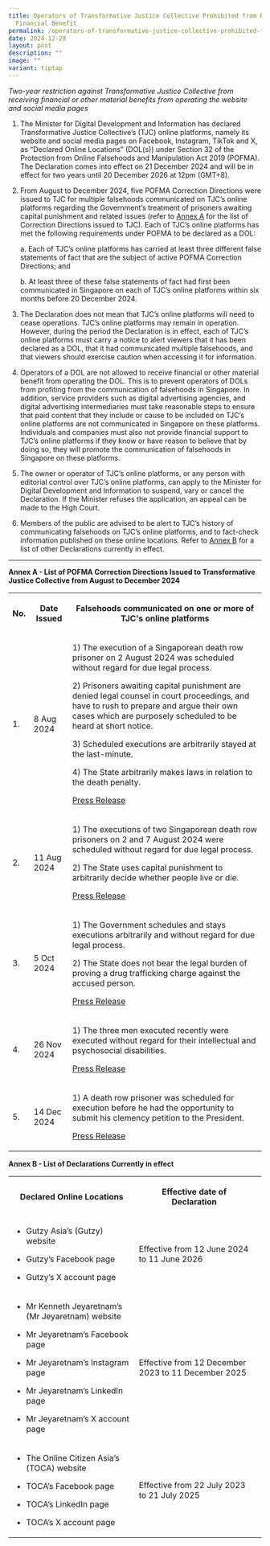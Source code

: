 ```yaml
---
title: Operators of Transformative Justice Collective Prohibited from Receiving
  Financial Benefit
permalink: /operators-of-transformative-justice-collective-prohibited-from-receiving-financial-benefit/
date: 2024-12-20
layout: post
description: ""
image: ""
variant: tiptap
---
```

<p><em>Two-year restriction against Transformative Justice Collective from receiving financial or other material benefits from operating the website and social media pages</em>
</p>
<p></p>
<ol data-tight="true" class="tight">
<li>
<p>The Minister for Digital Development and Information has declared Transformative
Justice Collective’s (TJC) online platforms, namely its website and social
media pages on Facebook, Instagram, TikTok and X, as “Declared Online Locations”
(DOL(s)) under Section 32 of the Protection from Online Falsehoods and
Manipulation Act 2019 (POFMA). The Declaration comes into effect on 21
December 2024 and will be in effect for two years until 20 December 2026
at 12pm (GMT+8).</p>
<p></p>
</li>
<li>
<p>From August to December 2024, five POFMA Correction Directions were issued
to TJC for multiple falsehoods communicated on TJC’s online platforms regarding
the Government’s treatment of prisoners awaiting capital punishment and
related issues (refer to <u>Annex A</u> for the list of Correction Directions
issued to TJC). Each of TJC’s online platforms has met the following requirements
under POFMA to be declared as a DOL:</p>
<p></p>
<p>a. Each of TJC’s online platforms has carried at least three different
false statements of fact that are the subject of active POFMA Correction
Directions; and</p>
<p>b. At least three of these false statements of fact had first been communicated
in Singapore on each of TJC’s online platforms within six months before
20 December 2024.</p>
<p></p>
</li>
<li>
<p>The Declaration does not mean that TJC’s online platforms will need to
cease operations. TJC’s online platforms may remain in operation. However,
during the period the Declaration is in effect, each of TJC’s online platforms
must carry a notice to alert viewers that it has been declared as a DOL,
that it had communicated multiple falsehoods, and that viewers should exercise
caution when accessing it for information.</p>
<p></p>
</li>
<li>
<p>Operators of a DOL are not allowed to receive financial or other material
benefit from operating the DOL. This is to prevent operators of DOLs from
profiting from the communication of falsehoods in Singapore. In addition,
service providers such as digital advertising agencies, and digital advertising
intermediaries must take reasonable steps to ensure that paid content that
they include or cause to be included on TJC’s online platforms are not
communicated in Singapore on these platforms. Individuals and companies
must also not provide financial support to TJC’s online platforms if they
know or have reason to believe that by doing so, they will promote the
communication of falsehoods in Singapore on these platforms.</p>
<p></p>
</li>
<li>
<p>The owner or operator of TJC’s online platforms, or any person with editorial
control over TJC’s online platforms, can apply to the Minister for Digital
Development and Information to suspend, vary or cancel the Declaration.
If the Minister refuses the application, an appeal can be made to the High
Court.</p>
<p></p>
</li>
<li>
<p>Members of the public are advised to be alert to TJC’s history of communicating
falsehoods on TJC’s online platforms, and to fact-check information published
on these online locations. Refer to <u>Annex B</u> for a list of other Declarations
currently in effect.</p>
</li>
</ol>
<hr>
<p><strong>Annex A - List of POFMA Correction Directions Issued to Transformative Justice Collective from August to December 2024</strong>
</p>
<table style="minWidth: 75px">
<colgroup>
<col>
<col>
<col>
</colgroup>
<tbody>
<tr>
<th rowspan="1" colspan="1">
<p>No.</p>
</th>
<th rowspan="1" colspan="1">
<p>Date Issued</p>
</th>
<th rowspan="1" colspan="1">
<p>Falsehoods communicated on one or more of TJC's online platforms</p>
</th>
</tr>
<tr>
<td rowspan="1" colspan="1">
<p>1.</p>
</td>
<td rowspan="1" colspan="1">
<p>8 Aug 2024</p>
</td>
<td rowspan="1" colspan="1">
<p>1) The execution of a Singaporean death row prisoner on 2 August 2024
was scheduled without regard for due legal process.</p>
<p>2) Prisoners awaiting capital punishment are denied legal counsel in court
proceedings, and have to rush to prepare and argue their own cases which
are purposely scheduled to be heard at short notice.</p>
<p>3) Scheduled executions are arbitrarily stayed at the last-minute.</p>
<p>4) The State arbitrarily makes laws in relation to the death penalty.</p>
<p><a href="https://www.pofmaoffice.gov.sg/files/media-releases/pofma_pr_mha_8Aug2024.pdf" rel="noopener nofollow" target="_blank">Press Release</a>
</p>
</td>
</tr>
<tr>
<td rowspan="1" colspan="1">
<p>2.</p>
</td>
<td rowspan="1" colspan="1">
<p>11 Aug 2024</p>
</td>
<td rowspan="1" colspan="1">
<p>1) The executions of two Singaporean death row prisoners on 2 and 7 August
2024 were scheduled without regard for due legal process.</p>
<p>2) The State uses capital punishment to arbitrarily decide whether people
live or die.</p>
<p><a href="https://www.pofmaoffice.gov.sg/files/media-releases/pofma_pr_mha_11Aug2024.pdf" rel="noopener nofollow" target="_blank">Press Release</a>
</p>
</td>
</tr>
<tr>
<td rowspan="1" colspan="1">
<p>3.</p>
</td>
<td rowspan="1" colspan="1">
<p>5 Oct 2024</p>
</td>
<td rowspan="1" colspan="1">
<p>1) The Government schedules and stays executions arbitrarily and without
regard for due legal process.</p>
<p>2) The State does not bear the legal burden of proving a drug trafficking
charge against the accused person.</p>
<p><a href="https://www.pofmaoffice.gov.sg/files/media-releases/pofma_pr_mha_5oct2024.pdf" rel="noopener nofollow" target="_blank">Press Release</a>
</p>
</td>
</tr>
<tr>
<td rowspan="1" colspan="1">
<p>4.</p>
</td>
<td rowspan="1" colspan="1">
<p>26 Nov 2024</p>
</td>
<td rowspan="1" colspan="1">
<p>1) The three men executed recently were executed without regard for their
intellectual and psychosocial disabilities.</p>
<p><a href="https://www.pofmaoffice.gov.sg/files/media-releases/pofma_pr_mha_26Nov2024.pdf" rel="noopener nofollow" target="_blank">Press Release</a>
</p>
</td>
</tr>
<tr>
<td rowspan="1" colspan="1">
<p>5.</p>
</td>
<td rowspan="1" colspan="1">
<p>14 Dec 2024</p>
</td>
<td rowspan="1" colspan="1">
<p>1) A death row prisoner was scheduled for execution before he had the
opportunity to submit his clemency petition to the President.</p>
<p><a href="https://www.pofmaoffice.gov.sg/files/media-releases/pofma_pr_mha_14Dec2024.pdf" rel="noopener nofollow" target="_blank">Press Release</a>
</p>
</td>
</tr>
</tbody>
</table>
<p></p>
<p><strong>Annex B - List of Declarations Currently in effect</strong>
</p>
<table style="minWidth: 75px">
<colgroup>
<col>
<col>
<col>
</colgroup>
<tbody>
<tr>
<th rowspan="1" colspan="1">
<p>Declared Online Locations</p>
</th>
<th rowspan="1" colspan="1">
<p>Effective date of Declaration</p>
</th>
<th rowspan="1" colspan="1">
<p></p>
</th>
</tr>
<tr>
<td rowspan="1" colspan="1">
<ul data-tight="true" class="tight">
<li>
<p>Gutzy Asia’s (Gutzy) website</p>
</li>
<li>
<p>Gutzy’s Facebook page</p>
</li>
<li>
<p>Gutzy’s X account page</p>
</li>
</ul>
</td>
<td rowspan="1" colspan="1">
<p>Effective from 12 June 2024 to 11 June 2026</p>
</td>
<td rowspan="1" colspan="1">
<p></p>
</td>
</tr>
<tr>
<td rowspan="1" colspan="1">
<ul data-tight="true" class="tight">
<li>
<p>Mr Kenneth Jeyaretnam’s (Mr Jeyaretnam) website</p>
</li>
<li>
<p>Mr Jeyaretnam’s Facebook page</p>
</li>
<li>
<p>Mr Jeyaretnam’s Instagram page</p>
</li>
<li>
<p>Mr Jeyaretnam’s LinkedIn page</p>
</li>
<li>
<p>Mr Jeyaretnam’s X account page</p>
</li>
</ul>
</td>
<td rowspan="1" colspan="1">
<p>Effective from 12 December 2023 to 11 December 2025</p>
</td>
<td rowspan="1" colspan="1">
<p></p>
</td>
</tr>
<tr>
<td rowspan="1" colspan="1">
<ul data-tight="true" class="tight">
<li>
<p>The Online Citizen Asia’s (TOCA) website</p>
</li>
<li>
<p>TOCA’s Facebook page</p>
</li>
<li>
<p>TOCA’s LinkedIn page</p>
</li>
<li>
<p>TOCA’s X account page</p>
</li>
</ul>
</td>
<td rowspan="1" colspan="1">
<p>Effective from 22 July 2023 to 21 July 2025</p>
</td>
<td rowspan="1" colspan="1">
<p></p>
</td>
</tr>
</tbody>
</table>
<p></p>